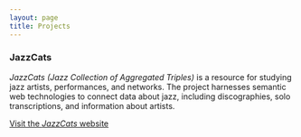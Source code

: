 ```yaml
---
layout: page
title: Projects
---
```

### JazzCats

*JazzCats (Jazz Collection of Aggregated Triples)* is a resource for studying jazz artists, performances, and networks. The project harnesses semantic web technologies to connect data about jazz, including discographies, solo transcriptions, and information about artists. 

<a href="http://jazzcats.oerc.ox.ac.uk/" target="_blank">Visit the *JazzCats* website</a>
